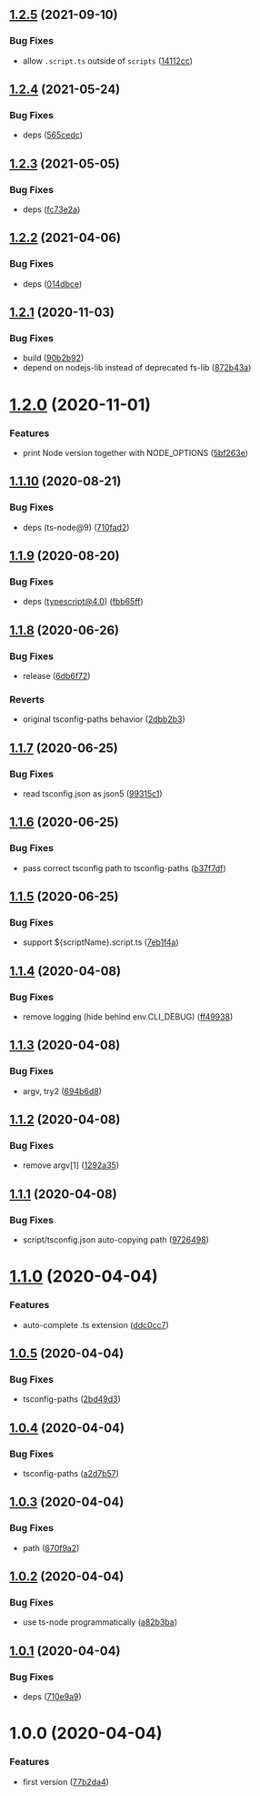 ## [1.2.5](https://github.com/NaturalCycles/cli/compare/v1.2.4...v1.2.5) (2021-09-10)


### Bug Fixes

* allow `.script.ts` outside of `scripts` ([14112cc](https://github.com/NaturalCycles/cli/commit/14112cc3b8ab1d4096ee68ed3d0fa582a1bd1f67))

## [1.2.4](https://github.com/NaturalCycles/cli/compare/v1.2.3...v1.2.4) (2021-05-24)


### Bug Fixes

* deps ([565cedc](https://github.com/NaturalCycles/cli/commit/565cedc8e4e052e14b8b19967a183174c5db49ee))

## [1.2.3](https://github.com/NaturalCycles/cli/compare/v1.2.2...v1.2.3) (2021-05-05)


### Bug Fixes

* deps ([fc73e2a](https://github.com/NaturalCycles/cli/commit/fc73e2acdf25b9c8ec4a3c9048d7d5e9535ae7a8))

## [1.2.2](https://github.com/NaturalCycles/cli/compare/v1.2.1...v1.2.2) (2021-04-06)


### Bug Fixes

* deps ([014dbce](https://github.com/NaturalCycles/cli/commit/014dbce738365a4c635c9aafb28735c14423d98b))

## [1.2.1](https://github.com/NaturalCycles/cli/compare/v1.2.0...v1.2.1) (2020-11-03)


### Bug Fixes

* build ([90b2b92](https://github.com/NaturalCycles/cli/commit/90b2b9202cd855be0dd79a067967270375fefb55))
* depend on nodejs-lib instead of deprecated fs-lib ([872b43a](https://github.com/NaturalCycles/cli/commit/872b43ae0e230ef2e1dbb5900159bd43375a5e42))

# [1.2.0](https://github.com/NaturalCycles/cli/compare/v1.1.10...v1.2.0) (2020-11-01)


### Features

* print Node version together with NODE_OPTIONS ([5bf263e](https://github.com/NaturalCycles/cli/commit/5bf263eaf7b305bc36aa1e2efd26fb88f51028de))

## [1.1.10](https://github.com/NaturalCycles/cli/compare/v1.1.9...v1.1.10) (2020-08-21)


### Bug Fixes

* deps (ts-node@9) ([710fad2](https://github.com/NaturalCycles/cli/commit/710fad26c98a86fe90c1cfa9824a330296a18337))

## [1.1.9](https://github.com/NaturalCycles/cli/compare/v1.1.8...v1.1.9) (2020-08-20)


### Bug Fixes

* deps (typescript@4.0) ([fbb65ff](https://github.com/NaturalCycles/cli/commit/fbb65ff5dbe072db0513c4dae5e9f7a36ce4e2cf))

## [1.1.8](https://github.com/NaturalCycles/cli/compare/v1.1.7...v1.1.8) (2020-06-26)


### Bug Fixes

* release ([6db6f72](https://github.com/NaturalCycles/cli/commit/6db6f721ec23b87ea476cbba38d8c9df4e3204b4))


### Reverts

* original tsconfig-paths behavior ([2dbb2b3](https://github.com/NaturalCycles/cli/commit/2dbb2b3926c15e580dbdba5000ea53a875d06545))

## [1.1.7](https://github.com/NaturalCycles/cli/compare/v1.1.6...v1.1.7) (2020-06-25)


### Bug Fixes

* read tsconfig.json as json5 ([99315c1](https://github.com/NaturalCycles/cli/commit/99315c1f6679f2e7cdb1436e224e20c4e2b612db))

## [1.1.6](https://github.com/NaturalCycles/cli/compare/v1.1.5...v1.1.6) (2020-06-25)


### Bug Fixes

* pass correct tsconfig path to tsconfig-paths ([b37f7df](https://github.com/NaturalCycles/cli/commit/b37f7dfe75b00af73df7a16369748a16cbd7debb))

## [1.1.5](https://github.com/NaturalCycles/cli/compare/v1.1.4...v1.1.5) (2020-06-25)


### Bug Fixes

* support ${scriptName}.script.ts ([7eb1f4a](https://github.com/NaturalCycles/cli/commit/7eb1f4a86dd5a3b16aca32479a0805e582e0bcd5))

## [1.1.4](https://github.com/NaturalCycles/cli/compare/v1.1.3...v1.1.4) (2020-04-08)


### Bug Fixes

* remove logging (hide behind env.CLI_DEBUG) ([ff49938](https://github.com/NaturalCycles/cli/commit/ff4993811f7991413a07555f50534c37d795c3b4))

## [1.1.3](https://github.com/NaturalCycles/cli/compare/v1.1.2...v1.1.3) (2020-04-08)


### Bug Fixes

* argv, try2 ([694b6d8](https://github.com/NaturalCycles/cli/commit/694b6d84c9e272da6097ba4f71ec05b225c8ac88))

## [1.1.2](https://github.com/NaturalCycles/cli/compare/v1.1.1...v1.1.2) (2020-04-08)


### Bug Fixes

* remove argv[1] ([1292a35](https://github.com/NaturalCycles/cli/commit/1292a3536683748f53254c2b608ad5a1e5840d44))

## [1.1.1](https://github.com/NaturalCycles/cli/compare/v1.1.0...v1.1.1) (2020-04-08)


### Bug Fixes

* script/tsconfig.json auto-copying path ([9726498](https://github.com/NaturalCycles/cli/commit/9726498419d1b88b1bfd67be93252d12ff3f3ea2))

# [1.1.0](https://github.com/NaturalCycles/cli/compare/v1.0.5...v1.1.0) (2020-04-04)


### Features

* auto-complete .ts extension ([ddc0cc7](https://github.com/NaturalCycles/cli/commit/ddc0cc71b8313328d326c80313f0d263dbdfd015))

## [1.0.5](https://github.com/NaturalCycles/cli/compare/v1.0.4...v1.0.5) (2020-04-04)


### Bug Fixes

* tsconfig-paths ([2bd49d3](https://github.com/NaturalCycles/cli/commit/2bd49d3d405b9d38ee51eba4160d4eec2a83ee33))

## [1.0.4](https://github.com/NaturalCycles/cli/compare/v1.0.3...v1.0.4) (2020-04-04)


### Bug Fixes

* tsconfig-paths ([a2d7b57](https://github.com/NaturalCycles/cli/commit/a2d7b57dc196da34841b1d7a9ea743c857454e74))

## [1.0.3](https://github.com/NaturalCycles/cli/compare/v1.0.2...v1.0.3) (2020-04-04)


### Bug Fixes

* path ([670f9a2](https://github.com/NaturalCycles/cli/commit/670f9a26900a13c8a4b72ea0a44720389567d3e0))

## [1.0.2](https://github.com/NaturalCycles/cli/compare/v1.0.1...v1.0.2) (2020-04-04)


### Bug Fixes

* use ts-node programmatically ([a82b3ba](https://github.com/NaturalCycles/cli/commit/a82b3baa1028c2c559c03c78b1d84a836c08893b))

## [1.0.1](https://github.com/NaturalCycles/cli/compare/v1.0.0...v1.0.1) (2020-04-04)


### Bug Fixes

* deps ([710e9a9](https://github.com/NaturalCycles/cli/commit/710e9a97ea4ea3917d3ff9699fb9e471d2700edb))

# 1.0.0 (2020-04-04)


### Features

* first version ([77b2da4](https://github.com/NaturalCycles/cli/commit/77b2da408f223bcee961f85a829021dba8aff9d8))
